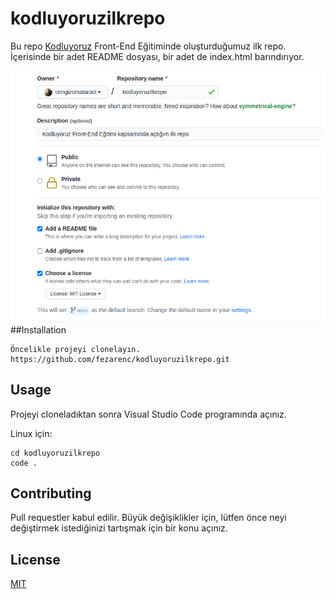 # kodluyoruzilkrepo
Bu repo [Kodluyoruz](https://kodluyoruz.org/tr/kodluyoruz/) Front-End Eğitiminde oluşturduğumuz ilk repo. İçerisinde bir adet README dosyası, bir adet de index.html barındırıyor.

![resim](https://github.com/Kodluyoruz/taskforce/blob/main/git/odev1/figures/github.png?raw=true)
##Installation
```
Öncelikle projeyi clonelayın. https://github.com/fezarenc/kodluyoruzilkrepo.git
```
## Usage

Projeyi cloneladıktan sonra Visual Studio Code programında açınız.

Linux için:

``` 
cd kodluyoruzilkrepo
code . 
```
## Contributing

Pull requestler kabul edilir. Büyük değişiklikler için, lütfen önce neyi değiştirmek istediğinizi tartışmak için bir konu açınız.

## License
[MIT](https://choosealicense.com/licenses/mit/)